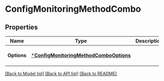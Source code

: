 # ConfigMonitoringMethodCombo

## Properties
Name | Type | Description | Notes
------------ | ------------- | ------------- | -------------
**Options** | [***ConfigMonitoringMethodComboOptions**](Config_Monitoring_MethodCombo_options.md) |  | [optional] [default to null]

[[Back to Model list]](../README.md#documentation-for-models) [[Back to API list]](../README.md#documentation-for-api-endpoints) [[Back to README]](../README.md)

